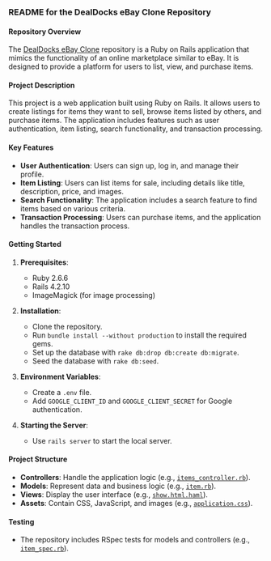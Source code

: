 ### README for the DealDocks eBay Clone Repository

#### Repository Overview
The [DealDocks eBay Clone](https://github.com/SamNicklez/dealdocks-ebay-clone) repository is a Ruby on Rails application that mimics the functionality of an online marketplace similar to eBay. It is designed to provide a platform for users to list, view, and purchase items.

#### Project Description
This project is a web application built using Ruby on Rails. It allows users to create listings for items they want to sell, browse items listed by others, and purchase items. The application includes features such as user authentication, item listing, search functionality, and transaction processing.

#### Key Features
- **User Authentication**: Users can sign up, log in, and manage their profile.
- **Item Listing**: Users can list items for sale, including details like title, description, price, and images.
- **Search Functionality**: The application includes a search feature to find items based on various criteria.
- **Transaction Processing**: Users can purchase items, and the application handles the transaction process.

#### Getting Started
1. **Prerequisites**:
   - Ruby 2.6.6
   - Rails 4.2.10
   - ImageMagick (for image processing)

2. **Installation**:
   - Clone the repository.
   - Run `bundle install --without production` to install the required gems.
   - Set up the database with `rake db:drop db:create db:migrate`.
   - Seed the database with `rake db:seed`.

3. **Environment Variables**:
   - Create a `.env` file.
   - Add `GOOGLE_CLIENT_ID` and `GOOGLE_CLIENT_SECRET` for Google authentication.

4. **Starting the Server**:
   - Use `rails server` to start the local server.

#### Project Structure
- **Controllers**: Handle the application logic (e.g., [`items_controller.rb`](https://github.com/SamNicklez/dealdocks-ebay-clone/blob/main/app/controllers/items_controller.rb)).
- **Models**: Represent data and business logic (e.g., [`item.rb`](https://github.com/SamNicklez/dealdocks-ebay-clone/blob/main/app/models/item.rb)).
- **Views**: Display the user interface (e.g., [`show.html.haml`](https://github.com/SamNicklez/dealdocks-ebay-clone/blob/main/app/views/items/show.html.haml)).
- **Assets**: Contain CSS, JavaScript, and images (e.g., [`application.css`](https://github.com/SamNicklez/dealdocks-ebay-clone/blob/main/app/assets/stylesheets/application.css)).

#### Testing
- The repository includes RSpec tests for models and controllers (e.g., [`item_spec.rb`](https://github.com/SamNicklez/dealdocks-ebay-clone/blob/main/spec/models/item_spec.rb)).
